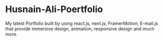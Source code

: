 # Husnain-Ali-Poertfolio
 My latest Portfolio built by using react.js, next.js, FramerMotion, E-mail.js that provide immersive design, animation, responsive design and much more.
